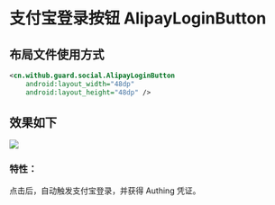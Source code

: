 # 支付宝登录按钮 AlipayLoginButton

## 布局文件使用方式

```xml
<cn.withub.guard.social.AlipayLoginButton
    android:layout_width="48dp"
    android:layout_height="48dp" />
```

## 效果如下

![](./images/alipay_button.png)

### 特性：

点击后，自动触发支付宝登录，并获得 Authing 凭证。

<br>

